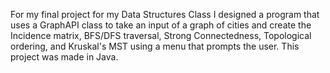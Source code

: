 For my final project for my Data Structures Class I designed a program that uses a GraphAPI class to take an input of a graph of cities and create the Incidence matrix, BFS/DFS traversal, Strong Connectedness, Topological ordering, and Kruskal's MST using a menu that prompts the user. This project was made in Java.

